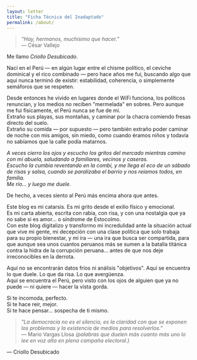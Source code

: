 ```yaml
---
layout: letter
title: "Ficha Técnica del Inadaptado"
permalink: /about/
---
```

> *“Hay, hermanos, muchísimo que hacer.”*  
> — César Vallejo

Me llamo *Criollo Desubicado*.  

Nací en el Perú — en algún lugar entre el chisme político, el ceviche dominical y el rico combinado — pero hace años me fui, buscando algo que aquí nunca terminó de existir: estabilidad, coherencia, o simplemente semáforos que se respeten.

Desde entonces he vivido en lugares donde el WiFi funciona, los políticos renuncian, y los medios no reciben "mermelada" en sobres. Pero aunque me fui físicamente, el Perú nunca se fue de mí.  
Extraño sus playas, sus montañas, y caminar por la chacra comiendo fresas directo del suelo.  
Extraño su comida — por supuesto — pero también extraño poder caminar de noche con mis amigos, sin miedo, como cuando éramos niños y todavía no sabíamos que la calle podía matarnos.

*A veces cierro los ojos y escucho los gritos del mercado mientras camino con mi abuela, saludando a familiares, vecinos y caseras.  
Escucho la cumbia reventando en la combi, y me llega el eco de un sábado de risas y salsa, cuando se paralizaba el barrio y nos reíamos todos, en familia.  
Me río… y luego me duele.*

De hecho, a veces siento al Perú más encima ahora que antes.

Este blog es mi catarsis. Es mi grito desde el exilio físico y emocional.  
Es mi carta abierta, escrita con rabia, con risa, y con una nostalgia que ya no sabe si es amor... o síndrome de Estocolmo.  
Con este blog digitalizo y transformo mi incredulidad ante la situación actual que vive mi gente, mi decepción con una clase política que solo trabaja para su propio bienestar, y mi ira — una ira que busca ser compartida, para que aunque sea unos cuantos peruanos más se sumen a la batalla titánica contra la hidra de la corrupción peruana… antes de que nos deje irreconocibles en la derrota.

Aquí no se encontrarán datos fríos ni análisis "objetivos". Aquí se encuentra lo que duele. Lo que da risa. Lo que avergüenza.  
Aquí se encuentra el Perú, pero visto con los ojos de alguien que ya no puede — ni quiere — hacer la vista gorda.

Si te incomoda, perfecto.  
Si te hace reír, mejor.  
Si te hace pensar... sospecha de ti mismo.

> *"La democracia no es el silencio, es la claridad con que se exponen los problemas y la existencia de medios para resolverlos."*  
> — Mario Vargas Llosa
 *(palabras que duelen más cuanto más uno lo lee en voz alta en plena campaña electoral.)*

<p class="signature">— Criollo Desubicado</p>

